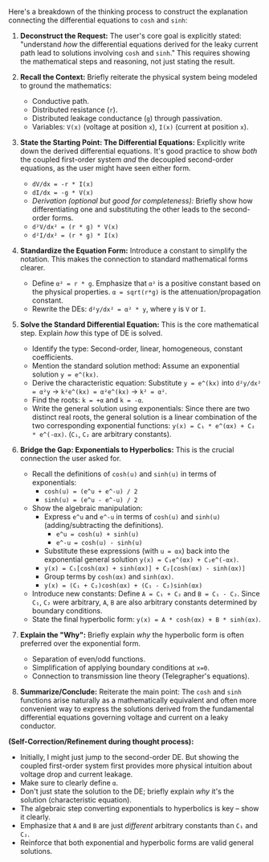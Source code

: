 Here's a breakdown of the thinking process to construct the explanation connecting the differential equations to `cosh` and `sinh`:

1.  **Deconstruct the Request:** The user's core goal is explicitly stated: "understand *how* the differential equations derived for the leaky current path lead to solutions involving `cosh` and `sinh`." This requires showing the mathematical steps and reasoning, not just stating the result.

2.  **Recall the Context:** Briefly reiterate the physical system being modeled to ground the mathematics:
    *   Conductive path.
    *   Distributed resistance (`r`).
    *   Distributed leakage conductance (`g`) through passivation.
    *   Variables: `V(x)` (voltage at position `x`), `I(x)` (current at position `x`).

3.  **State the Starting Point: The Differential Equations:** Explicitly write down the derived differential equations. It's good practice to show *both* the coupled first-order system *and* the decoupled second-order equations, as the user might have seen either form.
    *   `dV/dx = -r * I(x)`
    *   `dI/dx = -g * V(x)`
    *   *Derivation (optional but good for completeness):* Briefly show how differentiating one and substituting the other leads to the second-order forms.
    *   `d²V/dx² = (r * g) * V(x)`
    *   `d²I/dx² = (r * g) * I(x)`

4.  **Standardize the Equation Form:** Introduce a constant to simplify the notation. This makes the connection to standard mathematical forms clearer.
    *   Define `α² = r * g`. Emphasize that `α²` is a positive constant based on the physical properties. `α = sqrt(r*g)` is the attenuation/propagation constant.
    *   Rewrite the DEs: `d²y/dx² = α² * y`, where `y` is `V` or `I`.

5.  **Solve the Standard Differential Equation:** This is the core mathematical step. Explain *how* this type of DE is solved.
    *   Identify the type: Second-order, linear, homogeneous, constant coefficients.
    *   Mention the standard solution method: Assume an exponential solution `y = e^(kx)`.
    *   Derive the characteristic equation: Substitute `y = e^(kx)` into `d²y/dx² = α²y` -> `k²e^(kx) = α²e^(kx)` -> `k² = α²`.
    *   Find the roots: `k = +α` and `k = -α`.
    *   Write the general solution using exponentials: Since there are two distinct real roots, the general solution is a linear combination of the two corresponding exponential functions: `y(x) = C₁ * e^(αx) + C₂ * e^(-αx)`. (`C₁`, `C₂` are arbitrary constants).

6.  **Bridge the Gap: Exponentials to Hyperbolics:** This is the crucial connection the user asked for.
    *   Recall the definitions of `cosh(u)` and `sinh(u)` in terms of exponentials:
        *   `cosh(u) = (e^u + e^-u) / 2`
        *   `sinh(u) = (e^u - e^-u) / 2`
    *   Show the algebraic manipulation:
        *   Express `e^u` and `e^-u` in terms of `cosh(u)` and `sinh(u)` (adding/subtracting the definitions).
            *   `e^u = cosh(u) + sinh(u)`
            *   `e^-u = cosh(u) - sinh(u)`
        *   Substitute these expressions (with `u = αx`) back into the exponential general solution `y(x) = C₁e^(αx) + C₂e^(-αx)`.
        *   `y(x) = C₁[cosh(αx) + sinh(αx)] + C₂[cosh(αx) - sinh(αx)]`
        *   Group terms by `cosh(αx)` and `sinh(αx)`.
        *   `y(x) = (C₁ + C₂)cosh(αx) + (C₁ - C₂)sinh(αx)`
    *   Introduce new constants: Define `A = C₁ + C₂` and `B = C₁ - C₂`. Since `C₁`, `C₂` were arbitrary, `A`, `B` are also arbitrary constants determined by boundary conditions.
    *   State the final hyperbolic form: `y(x) = A * cosh(αx) + B * sinh(αx)`.

7.  **Explain the "Why":** Briefly explain *why* the hyperbolic form is often preferred over the exponential form.
    *   Separation of even/odd functions.
    *   Simplification of applying boundary conditions at `x=0`.
    *   Connection to transmission line theory (Telegrapher's equations).

8.  **Summarize/Conclude:** Reiterate the main point: The `cosh` and `sinh` functions arise naturally as a mathematically equivalent and often more convenient way to express the solutions derived from the fundamental differential equations governing voltage and current on a leaky conductor.

**(Self-Correction/Refinement during thought process):**
*   Initially, I might just jump to the second-order DE. But showing the coupled first-order system first provides more physical intuition about voltage drop and current leakage.
*   Make sure to clearly define `α`.
*   Don't just state the solution to the DE; briefly explain *why* it's the solution (characteristic equation).
*   The algebraic step converting exponentials to hyperbolics is key – show it clearly.
*   Emphasize that `A` and `B` are just *different* arbitrary constants than `C₁` and `C₂`.
*   Reinforce that both exponential and hyperbolic forms are valid general solutions.
